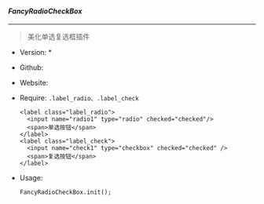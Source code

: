 #### *FancyRadioCheckBox*
---
> 美化单选复选框插件

* Version: *
* Github:
* Website:
* Require: ``.label_radio、.label_check``

  ```
  <label class="label_radio">
    <input name="radio1" type="radio" checked="checked"/>
    <span>单选按钮</span>
  </label>
  <label class="label_check">
    <input name="check1" type="checkbox" checked="checked" />
    <span>复选按钮</span>
  </label>
  ```
* Usage:

  ```
  FancyRadioCheckBox.init();
  ```
